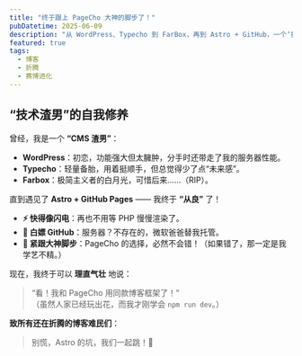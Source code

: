 ```yaml
---
title: "终于跟上 PageCho 大神的脚步了！"  
pubDatetime: 2025-06-09 
description: "从 WordPress、Typecho 到 FarBox，再到 Astro + GitHub，一个‘技术渣男’的折腾史。"  
featured: true  
tags:  
  - 博客  
  - 折腾  
  - 赛博进化  
---  
```


## **“技术渣男”的自我修养**  

曾经，我是一个 **“CMS 渣男”**：  

- **WordPress**：初恋，功能强大但太臃肿，分手时还带走了我的服务器性能。  
- **Typecho**：轻量备胎，用着挺顺手，但总觉得少了点“未来感”。  
- **Farbox**：极简主义者的白月光，可惜后来……（RIP）。  

直到遇见了 **Astro + GitHub Pages** —— 我终于 **“从良”** 了！  

- **⚡ 快得像闪电**：再也不用等 PHP 慢慢渲染了。  
- **🐑 白嫖 GitHub**：服务器？不存在的，微软爸爸替我托管。  
- **🚀 紧跟大神脚步**：PageCho 的选择，必然不会错！（如果错了，那一定是我学艺不精。）  

现在，我终于可以 **理直气壮** 地说：  
> “看！我和 PageCho 用同款博客框架了！”  
（虽然人家已经玩出花，而我才刚学会 `npm run dev`。）  

**致所有还在折腾的博客难民们**：  
> 别慌，Astro 的坑，我们一起跳！💃  
